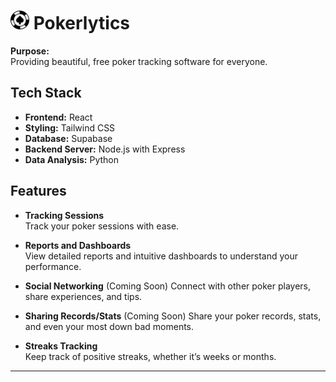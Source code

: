 <h1>
  <img src="frontend/public/pokerlytics-icon.png" alt="Pokerlytics Icon" width="30" height="30" />
  Pokerlytics
</h1>

**Purpose:**  
Providing beautiful, free poker tracking software for everyone.
## Tech Stack

- **Frontend:** React
- **Styling:** Tailwind CSS
- **Database:** Supabase
- **Backend Server:** Node.js with Express
- **Data Analysis:** Python

## Features

- **Tracking Sessions**  
  Track your poker sessions with ease.

- **Reports and Dashboards**  
  View detailed reports and intuitive dashboards to understand your performance.

- **Social Networking**  (Coming Soon)
  Connect with other poker players, share experiences, and tips.

- **Sharing Records/Stats**  (Coming Soon)
  Share your poker records, stats, and even your most down bad moments.

- **Streaks Tracking**  
  Keep track of positive streaks, whether it’s weeks or months.

---
